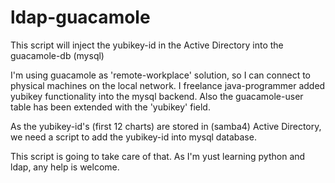 # ldap-guacamole
This script will inject the yubikey-id in the Active Directory into the guacamole-db (mysql)

I'm using guacamole as 'remote-workplace' solution, so I can connect to physical machines on the local network. I freelance java-programmer
added yubikey functionality into the mysql backend. Also the guacamole-user table has been extended with the 'yubikey' field.

As the yubikey-id's (first 12 charts) are stored in (samba4) Active Directory, we need a script to add the yubikey-id into mysql database.

This script is going to take care of that. As I'm yust learning python and ldap, any help is welcome.
